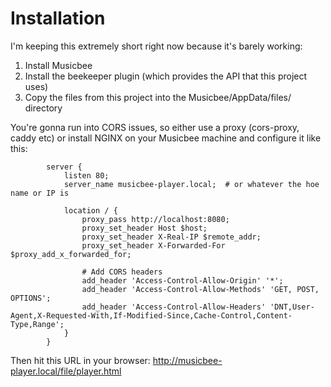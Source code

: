 # Installation
I'm keeping this extremely short right now because it's barely working:

1. Install Musicbee
2. Install the beekeeper plugin (which provides the API that this project uses)
3. Copy the files from this project into the Musicbee/AppData/files/ directory

You're gonna run into CORS issues, so either use a proxy (cors-proxy, caddy etc) or install NGINX on your Musicbee machine and configure it like this:

```
        server {
            listen 80;
            server_name musicbee-player.local;  # or whatever the hoe name or IP is

            location / {
                proxy_pass http://localhost:8080;
                proxy_set_header Host $host;
                proxy_set_header X-Real-IP $remote_addr;
                proxy_set_header X-Forwarded-For $proxy_add_x_forwarded_for;

                # Add CORS headers
                add_header 'Access-Control-Allow-Origin' '*';
                add_header 'Access-Control-Allow-Methods' 'GET, POST, OPTIONS';
                add_header 'Access-Control-Allow-Headers' 'DNT,User-Agent,X-Requested-With,If-Modified-Since,Cache-Control,Content-Type,Range';
            }
        }
```

Then hit this URL in your browser: http://musicbee-player.local/file/player.html
